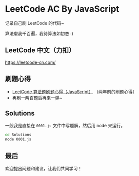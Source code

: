 # LeetCode AC By JavaScript

记录自己刷 LeetCode 的代码~

算法虐我千百遍，我待算法如初恋 :)

## LeetCode 中文（力扣）

https://leetcode-cn.com/

## 刷题心得

* [LeetCode 算法题刷题心得（JavaScript）](https://www.jianshu.com/p/8876704ea9c8) （两年前的刷题心得）
* 再刷一两百题后再来一弹~

## Solutions

一般我是直接在 `0001.js` 文件中写题解，然后用 node 来运行。

```bash
cd Solutions
node 0001.js
```

## 最后

欢迎提出问题和建议，让我们共同学习！
